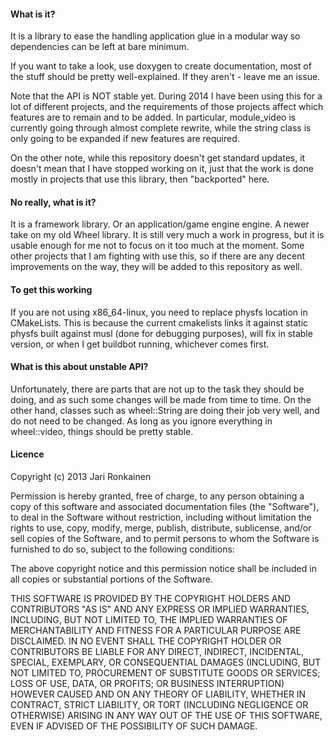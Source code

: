 #### What is it?
It is a library to ease the handling application glue in a modular way so dependencies can be left at bare minimum.

If you want to take a look, use doxygen to create documentation, most of the stuff should be pretty well-explained.  If they aren't - leave me an issue.

Note that the API is NOT stable yet.  During 2014 I have been using this for
a lot of different projects, and the requirements of those projects affect which
features are to remain and to be added.  In particular, module_video is currently
going through almost complete rewrite, while the string class is only going to
be expanded if new features are required.

On the other note, while this repository doesn't get standard updates, it doesn't mean that I have stopped working on it, just that the work is done mostly in projects that use this library, then "backported" here.

#### No really, what is it?
It is a framework library.  Or an application/game engine engine.  A newer take on my old Wheel library.  It is still very much a
work in progress, but it is usable enough for me not to focus on it too much at the moment.  Some other projects that I am fighting with
use this, so if there are any decent improvements on the way, they will be added to this repository as well.

#### To get this working
If you are not using x86_64-linux, you need to replace physfs location in CMakeLists.
This is because the current cmakelists links it against static physfs built against
musl (done for debugging purposes), will fix in stable version, or when I get
buildbot running, whichever comes first.

#### What is this about unstable API?
Unfortunately, there are parts that are not up to the task they should be doing, and as such some changes will be made from time to time.  On the other hand, classes such as wheel::String are doing their job very well, and do not
need to be changed.  As long as you ignore everything in wheel::video, things should be pretty stable.

#### Licence
Copyright (c) 2013 Jari Ronkainen

Permission is hereby granted, free of charge, to any person obtaining a copy of this software and associated documentation files (the "Software"), to deal in the Software without restriction, including without limitation the rights to use, copy, modify, merge, publish, distribute, sublicense, and/or sell copies of the Software, and to permit persons to whom the Software is furnished to do so, subject to the following conditions:

The above copyright notice and this permission notice shall be included in all copies or substantial portions of the Software.

THIS SOFTWARE IS PROVIDED BY THE COPYRIGHT HOLDERS AND CONTRIBUTORS "AS IS" AND ANY EXPRESS OR IMPLIED WARRANTIES, INCLUDING, BUT NOT LIMITED TO, THE IMPLIED WARRANTIES OF MERCHANTABILITY AND FITNESS FOR A PARTICULAR PURPOSE ARE DISCLAIMED. IN NO EVENT SHALL THE COPYRIGHT HOLDER OR CONTRIBUTORS BE LIABLE FOR ANY DIRECT, INDIRECT, INCIDENTAL, SPECIAL, EXEMPLARY, OR CONSEQUENTIAL DAMAGES (INCLUDING, BUT NOT LIMITED TO, PROCUREMENT OF SUBSTITUTE GOODS OR SERVICES; LOSS OF USE, DATA, OR PROFITS; OR BUSINESS INTERRUPTION) HOWEVER CAUSED AND ON ANY THEORY OF LIABILITY, WHETHER IN CONTRACT, STRICT LIABILITY, OR TORT (INCLUDING NEGLIGENCE OR OTHERWISE) ARISING IN ANY WAY OUT OF THE USE OF THIS SOFTWARE, EVEN IF ADVISED OF THE POSSIBILITY OF SUCH DAMAGE.

